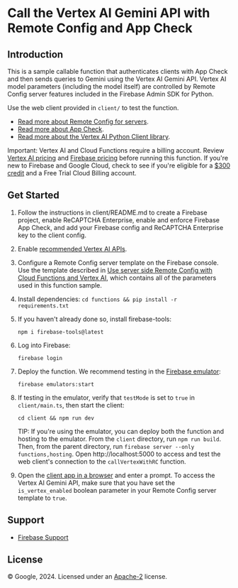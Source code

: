 Call the Vertex AI Gemini API with Remote Config and App Check
==============================================================

Introduction
------------

This is a sample callable function that authenticates clients with App
Check and then sends queries to Gemini using the Vertex AI Gemini API. Vertex
AI model parameters (including the model itself) are controlled by
Remote Config server features included in the Firebase Admin SDK for
Python.

Use the web client provided in `client/` to test the function.

- [Read more about Remote Config for servers](https://firebase.google.com/docs/remote-config/server).
- [Read more about App Check](https://firebase.google.com/docs/app-check).
- [Read more about the Vertex AI Python Client library](https://cloud.google.com/python/docs/reference/aiplatform/latest).

Important:  Vertex AI and Cloud Functions require a billing account. Review
[Vertex AI pricing](https://cloud.google.com/vertex-ai/pricing) and
[Firebase pricing](https://firebase.google.com/pricing) before running
this function. If you're new to Firebase and Google Cloud, check to see if
you're eligible for a
[$300 credit](https://firebase.google.com/support/faq#pricing-free-trial) and
a Free Trial Cloud Billing account.

Get Started
---------------

 1. Follow the instructions in client/README.md to create a Firebase project,
    enable ReCAPTCHA Enterprise, enable and enforce Firebase App Check, and add
    your Firebase config and ReCAPTCHA Enterprise key to the client config.

 2. Enable [recommended Vertex AI APIs](https://console.cloud.google.com/vertex-ai).

 3. Configure a Remote Config server template on the Firebase console. Use the template
    described in
    [Use server side Remote Config with Cloud Functions and Vertex
    AI](https://firebase.google.com/docs/remote-config/solution-server#implementation-create-template),
    which contains all of the parameters used in this function sample.

 4. Install dependencies: `cd functions && pip install -r requirements.txt`

 5. If you haven't already done so, install firebase-tools:

    `npm i firebase-tools@latest`

 6. Log into Firebase:

    `firebase login`

 7. Deploy the function. We recommend testing in the
    [Firebase emulator](https://firebase.google.com/docs/remote-config/solution-server#implementation-deploy-and-test-in-emulator):

    `firebase emulators:start`

 8. If testing in the emulator, verify that `testMode` is set to `true` in
     `client/main.ts`, then start the client:

    `cd client && npm run dev`

    TIP: If you're using the emulator, you can deploy both the function and hosting
         to the emulator. From the `client` directory, run `npm run build`.
         Then, from the parent directory, run `firebase server --only functions,hosting`.
         Open http://localhost:5000 to access and test the web client's connection
         to the `callVertexWithRC` function.

 0. Open the [client app in a browser](http://localhost:5173) and enter a
    prompt. To access the Vertex AI Gemini API, make sure that you have
    set the `is_vertex_enabled` boolean parameter in your Remote Config
    server template to `true`.

Support
-------

- [Firebase Support](https://firebase.google.com/support/)

License
-------

© Google, 2024. Licensed under an [Apache-2](../../LICENSE) license.
